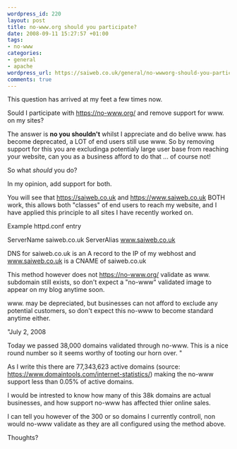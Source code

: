 ```yaml
--- 
wordpress_id: 220
layout: post
title: no-www.org should you participate?
date: 2008-09-11 15:27:57 +01:00
tags: 
- no-www
categories: 
- general
- apache
wordpress_url: https://saiweb.co.uk/general/no-wwworg-should-you-participate
comments: true
---
```

This question has arrived at my feet a few times now.

Sould I participate with https://no-www.org/ and remove support for www. on my sites?

The answer is <b>no you shouldn't</b> whilst I appreciate and do belive www. has become deprecated, a LOT of end users still use www. So by removing support for this you are excludinga potentialy large user base from reaching your website, can you as a business afford to do that ... of course not!

So what _should_ you do?

In my opinion, add support for both.

You will see that https://saiweb.co.uk and https://www.saiweb.co.uk BOTH work, this allows both "classes" of end users to reach my website, and I have applied this principle to all sites I have recently worked on.

Example httpd.conf entry

ServerName saiweb.co.uk
ServerAlias www.saiweb.co.uk

DNS for saiweb.co.uk is an A record to the IP of my webhost and www.saiweb.co.uk is a CNAME of saiweb.co.uk

This method however does not https://no-www.org/ validate as www. subdomain still exists, so don't expect a "no-www" validated image to appear on my blog anytime soon.

www. may be depreciated, but businesses can not afford to exclude any potential customers, so don't expect this no-www to become standard anytime either.

"July 2, 2008

Today we passed 38,000 domains validated through no-www. This is a nice round number so it seems worthy of tooting our horn over. "

As I write this there are 77,343,623 active domains (source: <a href="https://www.domaintools.com/internet-statistics/">https://www.domaintools.com/internet-statistics/</a>) making the no-www support less than 0.05% of active domains.

I would be intrested to know how many of this 38k domains are actual businesses, and how support no-www has affected thier online sales.

I can tell you however of the 300 or so domains I currently controll, non would no-www validate as they are all configured using the method above.

Thoughts?
